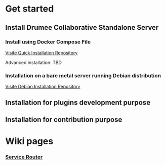 # Get started
## Install Drumee Collaborative Standalone Server
### Install using Docker Compose File
[Visite Quick Installation Repository](https://github.com/drumee/docker-hosted.git)

Advanced installation: TBD

### Installation on a bare metal server running Debian distribution
[Visite Debian Installation Repository](https://github.com/drumee/debian-hosted.git)

## Installation for plugins development purpose
## Installation for contribution purpose

# Wiki pages
### [Service Router](https://github.com/drumee/service-router/wiki)
